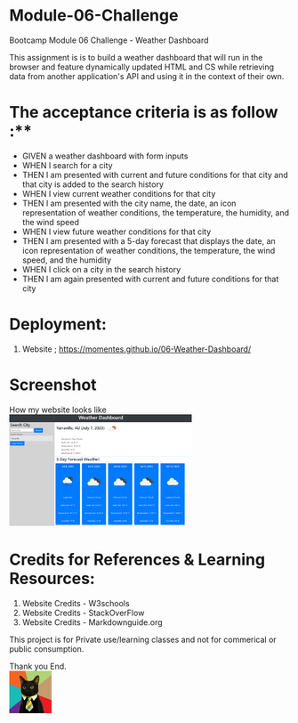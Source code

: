# Module-06-Challenge
Bootcamp Module 06 Challenge - Weather Dashboard

This assignment is is to build a weather dashboard that will run in the browser and feature dynamically updated HTML and CS while retrieving data from another application's API and using it in the context of their own.

# The acceptance criteria is as follow :**
- GIVEN a weather dashboard with form inputs
- WHEN I search for a city
- THEN I am presented with current and future conditions for that city and that city is added to the search history
- WHEN I view current weather conditions for that city
- THEN I am presented with the city name, the date, an icon representation of weather conditions, the temperature, the humidity, and the wind speed
- WHEN I view future weather conditions for that city
- THEN I am presented with a 5-day forecast that displays the date, an icon representation of weather conditions, the temperature, the wind speed, and the humidity
- WHEN I click on a city in the search history
- THEN I am again presented with current and future conditions for that city

# Deployment:
1. Website ; https://momentes.github.io/06-Weather-Dashboard/

# Screenshot
How my website looks like
<img src="images/WeatherDashboard.png" width=65%>

# Credits for References & Learning Resources:
1. Website Credits - W3schools
2. Website Credits - StackOverFlow
3. Website Credits - Markdownguide.org

This project is for Private use/learning classes and not for commerical or public consumption.

Thank you
End.        
<img src="images/business-cat1.jpg" width=15%>
